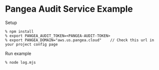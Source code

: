 # Pangea Audit Service Example

Setup

```
% npm install
% export PANGEA_AUDIT_TOKEN=<PANGEA-AUDIT-TOKEN>
% export PANGEA_DOMAIN="aws.us.pangea.cloud"    // Check this url in your project config page
```

Run example

```
% node log.mjs
```
